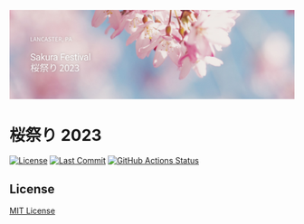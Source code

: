 [![Project Banner](https://raw.githubusercontent.com/GalvinGao/sakura-matsuri/main/src/assets/project-banner.jpg)](https://sakura-matsuri.pages.dev)

# 桜祭り 2023

[![License](https://img.shields.io/github/license/GalvinGao/sakura-matsuri)](https://github.com/GalvinGao/sakura-matsuri/blob/main/LICENSE)
[![Last Commit](https://img.shields.io/github/last-commit/GalvinGao/sakura-matsuri)](https://github.com/GalvinGao/sakura-matsuri/commits/main)
[![GitHub Actions Status](https://github.com/GalvinGao/sakura-matsuri/actions/workflows/release.yml/badge.svg)](https://github.com/GalvinGao/sakura-matsuri/actions/workflows/release.yml)

## License

[MIT License](https://github.com/GalvinGao/sakura-matsuri/blob/main/LICENSE)
